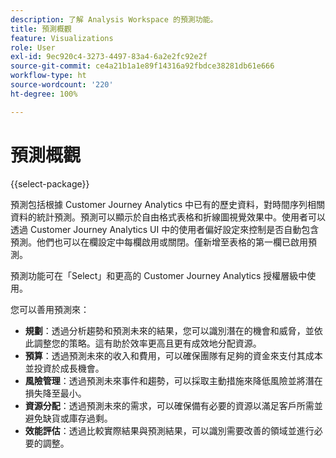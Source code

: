 ```yaml
---
description: 了解 Analysis Workspace 的預測功能。
title: 預測概觀
feature: Visualizations
role: User
exl-id: 9ec920c4-3273-4497-83a4-6a2e2fc92e2f
source-git-commit: ce4a21b1a1e89f14316a92fbdce38281db61e666
workflow-type: ht
source-wordcount: '220'
ht-degree: 100%

---
```


# 預測概觀

{{select-package}}

預測包括根據 Customer Journey Analytics 中已有的歷史資料，對時間序列相關資料的統計預測。預測可以顯示於自由格式表格和折線圖視覺效果中。使用者可以透過 Customer Journey Analytics UI 中的使用者偏好設定來控制是否自動包含預測。他們也可以在欄設定中每欄啟用或關閉。僅新增至表格的第一欄已啟用預測。

預測功能可在「Select」和更高的 Customer Journey Analytics 授權層級中使用。

您可以善用預測來：

* **規劃**：透過分析趨勢和預測未來的結果，您可以識別潛在的機會和威脅，並依此調整您的策略。這有助於效率更高且更有成效地分配資源。
* **預算**：透過預測未來的收入和費用，可以確保團隊有足夠的資金來支付其成本並投資於成長機會。
* **風險管理**：透過預測未來事件和趨勢，可以採取主動措施來降低風險並將潛在損失降至最小。
* **資源分配**：透過預測未來的需求，可以確保備有必要的資源以滿足客戶所需並避免缺貨或庫存過剩。
* **效能評估**：透過比較實際結果與預測結果，可以識別需要改善的領域並進行必要的調整。
